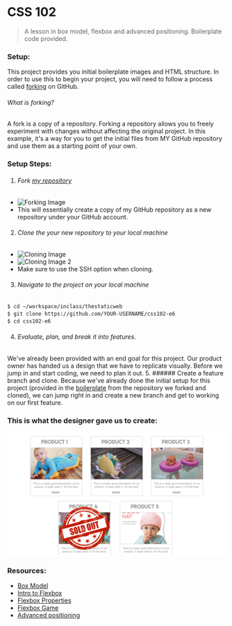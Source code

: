 # CSS 102
> A lesson in box model, flexbox and advanced positioning. Boilerplate code provided.

### Setup:
This project provides you initial boilerplate images and HTML structure. In order to use this to begin your project, you will need to follow a process called [forking](https://help.github.com/articles/fork-a-repo/) on GitHub.

###### What is forking?
A fork is a copy of a repository. Forking a repository allows you to freely experiment with changes without affecting the original project. In this example, it's a way for you to get the initial files from MY GitHub repository and use them as a starting point of your own.

### Setup Steps:

1. ###### Fork [my repository](https://github.com/morecallan/css102-e6)
  - ![Forking Image](https://help.github.com/assets/images/help/repository/fork_button.jpg)
  - This will essentially create a copy of my GitHub repository as a new repository under your GitHub account.
2. ###### Clone the your new repository to your local machine
  - ![Cloning Image](https://help.github.com/assets/images/help/repository/clone-repo-clone-url-button.png)
  - ![Cloning Image 2](https://help.github.com/assets/images/help/repository/https-url-clone.png)
  - Make sure to use the SSH option when cloning.
3. ###### Navigate to the project on your local machine
  ```bash
  $ cd ~/workspace/inclass/thestaticweb
  $ git clone https://github.com/YOUR-USERNAME/css102-e6
  $ cd css102-e6
  ```
4. ###### Evaluate, plan, and break it into features.
We've already been provided with an end goal for this project. Our product owner has handed us a design that we have to replicate visually. Before we jump in and start coding, we need to plan it out.
5. ###### Create a feature branch and clone.
Because we've already done the initial setup for this project (provided in the [boilerplate](https://en.wikipedia.org/wiki/Boilerplate_code) from the repository we forked and cloned), we can jump right in and create a new branch and get to working on our first feature.

### This is what the designer gave us to create:
![Final Result](./images/CSS102-Mockup.png)

### Resources:
- [Box Model](https://internetingishard.com/html-and-css/css-box-model/)
- [Intro to Flexbox](https://internetingishard.com/html-and-css/flexbox/)
- [Flexbox Properties](https://css-tricks.com/snippets/css/a-guide-to-flexbox/)
- [Flexbox Game](http://flexboxfroggy.com/)
- [Advanced positioning](https://internetingishard.com/html-and-css/advanced-positioning/)
